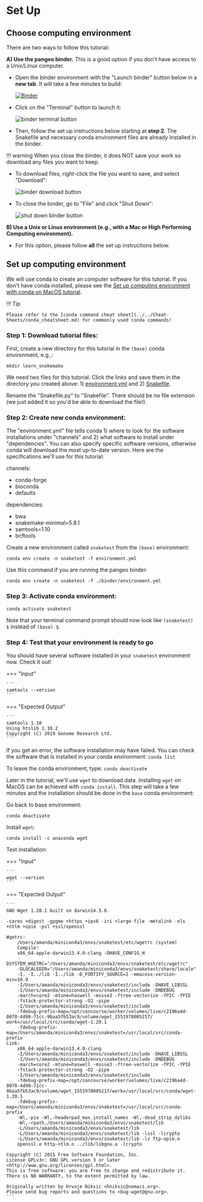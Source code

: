 # Set Up

## Choose computing environment

There are two ways to follow this tutorial:

**A) Use the pangeo binder.** This is a good option if you don't have access to a Unix/Linux computer.

- Open the binder environment with the "Launch binder" button below in a **new tab**. It will take a few minutes to build:

    [![Binder](https://binder.pangeo.io/badge_logo.svg)](https://binder.pangeo.io/v2/gh/nih-cfde/training-snakemake-binder/stable-binder)

- Click on the "Terminal" button to launch it:

    ![binder terminal button](./images-snakemake/snakemake_binder_terminal.png "binder terminal button")

- Then, follow the set up instructions below starting at **step 2**. The Snakefile and necessary conda environment files are already installed in the binder.

!!! warning
    When you close the binder, it does NOT save your work so download any files you want to keep.

- To download files, right-click the file you want to save, and select "Download":

    ![binder download button](./images-snakemake/snakemake_binder_download.png "binder download button")

- To close the binder, go to "File" and click "Shut Down":

    ![shut down binder button](./images-snakemake/snakemake_binder_close.png "shut down binder button")

**B) Use a Unix or Linux environment (e.g., with a Mac or High Performing Computing environment).**

- For this option, please follow **all** the set up instructions below.

## Set up computing environment

We will use conda to create an computer software for this tutorial. If you don't have conda installed, please see the [Set up computing environment with conda on MacOS tutorial](../Introduction-to-Conda/install_conda_tutorial.md).

!!! Tip

    Please refer to the [conda command cheat sheet](../../Cheat-Sheets/conda_cheatsheet.md) for commonly used conda commands!

### Step 1: Download tutorial files:

First, create a new directory for this tutorial in the `(base)` conda environment, e.g.,:

```
mkdir learn_snakemake
```

We need two files for this tutorial. Click the links and save them in the directory you created above: 1) [environment.yml](./snakemake_tutorial_docs/environment.yml) and 2) [Snakefile](./snakemake_tutorial_docs/Snakefile.py).

Rename the "Snakefile.py" to "Snakefile". There should be no file extension (we just added it so you'd be able to download the file!).

### Step 2: Create new conda environment:

The "environment.yml" file tells conda 1) where to look for the software installations under "channels" and 2) what software to install under "dependencies". You can also specify specific software versions, otherwise conda will download the most up-to-date version. Here are the specifications we'll use for this tutorial:

channels:

  - conda-forge
  - bioconda
  - defaults

dependencies:

  - bwa
  - snakemake-minimal=5.8.1
  - samtools=1.10
  - bcftools

Create a new environment called `snaketest` from the `(base)` environment:
```
conda env create -n snaketest -f environment.yml
```

Use this command if you are running the pangeo binder:
```
conda env create -n snaketest -f ./binder/environment.yml
```

### Step 3: Activate conda environment:

```
conda activate snaketest
```

Note that your terminal command prompt should now look like `(snaketest) $` instead of `(base) $`.

### Step 4: Test that your environment is ready to go

You should have several software installed in your `snaketest` environment now. Check it out!

=== "Input"

    ```
    samtools --version
    ```

=== "Expected Output"

    ```
    samtools 1.10
    Using htslib 1.10.2
    Copyright (C) 2019 Genome Research Ltd.
    ```

If you get an error, the software installation may have failed. You can check the software that is installed in your conda environment: `conda list`

To leave the conda environment, type: `conda deactivate`

Later in the tutorial, we'll use `wget` to download data. Installing `wget` on MacOS can be achieved with `conda install`. This step will take a few minutes and the installation should be done in the `base` conda environment:

Go back to base environment:
```
conda deactivate
```

Install `wget`:
```
conda install -c anaconda wget
```

Test installation:

=== "Input"

    ```
    wget --version
    ```

=== "Expected Output"

    ```
    GNU Wget 1.20.1 built on darwin14.5.0.

    -cares +digest -gpgme +https +ipv6 -iri +large-file -metalink -nls
    +ntlm +opie -psl +ssl/openssl

    Wgetrc:
        /Users/amanda/miniconda3/envs/snaketest/etc/wgetrc (system)
        Compile:
        x86_64-apple-darwin13.4.0-clang -DHAVE_CONFIG_H
        -DSYSTEM_WGETRC="/Users/amanda/miniconda3/envs/snaketest/etc/wgetrc"
        -DLOCALEDIR="/Users/amanda/miniconda3/envs/snaketest/share/locale"
        -I. -I../lib -I../lib -D_FORTIFY_SOURCE=2 -mmacosx-version-min=10.9
        -I/Users/amanda/miniconda3/envs/snaketest/include -DHAVE_LIBSSL
        -I/Users/amanda/miniconda3/envs/snaketest/include -DNDEBUG
        -march=core2 -mtune=haswell -mssse3 -ftree-vectorize -fPIC -fPIE
        -fstack-protector-strong -O2 -pipe
        -I/Users/amanda/miniconda3/envs/snaketest/include
        -fdebug-prefix-map=/opt/concourse/worker/volumes/live/c2196a4d-0070-4d98-71cc-9baa5fb53ac9/volume/wget_1551978005217/   work=/usr/local/src/conda/wget-1.20.1
        -fdebug-prefix-map=/Users/amanda/miniconda3/envs/snaketest=/usr/local/src/conda-prefix
    Link:
        x86_64-apple-darwin13.4.0-clang
        -I/Users/amanda/miniconda3/envs/snaketest/include -DHAVE_LIBSSL
        -I/Users/amanda/miniconda3/envs/snaketest/include -DNDEBUG
        -march=core2 -mtune=haswell -mssse3 -ftree-vectorize -fPIC -fPIE
        -fstack-protector-strong -O2 -pipe
        -I/Users/amanda/miniconda3/envs/snaketest/include
        -fdebug-prefix-map=/opt/concourse/worker/volumes/live/c2196a4d-0070-4d98-71cc-9baa5fb53ac9/volume/wget_1551978005217/work=/usr/local/src/conda/wget-1.20.1
        -fdebug-prefix-map=/Users/amanda/miniconda3/envs/snaketest=/usr/local/src/conda-prefix
        -Wl,-pie -Wl,-headerpad_max_install_names -Wl,-dead_strip_dylibs
        -Wl,-rpath,/Users/amanda/miniconda3/envs/snaketest/lib
        -L/Users/amanda/miniconda3/envs/snaketest/lib
        -L/Users/amanda/miniconda3/envs/snaketest/lib -lssl -lcrypto
        -L/Users/amanda/miniconda3/envs/snaketest/lib -lz ftp-opie.o
        openssl.o http-ntlm.o ../lib/libgnu.a -lcrypto

    Copyright (C) 2015 Free Software Foundation, Inc.
    License GPLv3+: GNU GPL version 3 or later
    <http://www.gnu.org/licenses/gpl.html>.
    This is free software: you are free to change and redistribute it.
    There is NO WARRANTY, to the extent permitted by law.

    Originally written by Hrvoje Niksic <hniksic@xemacs.org>.
    Please send bug reports and questions to <bug-wget@gnu.org>.
    ```
